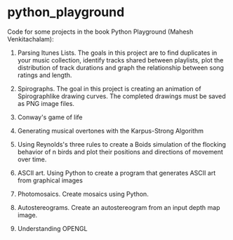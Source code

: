 # python_playground
Code for some projects in the book Python Playground (Mahesh Venkitachalam):

1. Parsing Itunes Lists.
The goals in this project are to find duplicates in your music collection,
identify tracks shared between playlists, plot the distribution of track durations 
and graph the relationship between song ratings and length.

2. Spirographs.
The goal in this project is creating an animation of Spirographlike drawing curves.
The completed drawings must be saved as PNG image files. 

3. Conway's game of life

4. Generating musical overtones with the Karpus-Strong Algorithm

5. Using Reynolds's three rules to create a Boids simulation of the flocking behavior 
of n birds and plot their positions and directions of movement over time.

6. ASCII art. Using Python to create a program that generates ASCII art from graphical images

7. Photomosaics. Create mosaics using Python.

8. Autostereograms. Create an autostereogram from an input depth map image.

9. Understanding OPENGL
 
